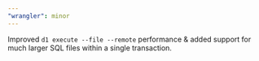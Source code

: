 ```yaml
---
"wrangler": minor
---
```


Improved `d1 execute --file --remote` performance & added support for much larger SQL files within a single transaction.
